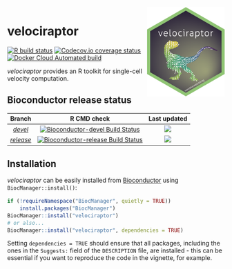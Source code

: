 <img src="man/figures/logo.png" align="right" alt="logo.png" width="180" />

# velociraptor

<!-- badges: start -->
[![R build status](https://github.com/kevinrue/velociraptor/workflows/build_check_deploy/badge.svg)](https://github.com/kevinrue/velociraptor/actions)
[![Codecov.io coverage status](https://codecov.io/github/kevinrue/velociraptor/coverage.svg?branch=master)](https://codecov.io/github/kevinrue/velociraptor)
[![Docker Cloud Automated build](https://img.shields.io/docker/cloud/automated/kevinrue/velociraptor)](https://hub.docker.com/r/kevinrue/velociraptor)
<!-- badges: end -->

_velociraptor_ provides an R toolkit for single-cell velocity computation.

## Bioconductor release status

|      Branch      |    R CMD check   | Last updated |
|:----------------:|:----------------:|:------------:|
| [_devel_](http://bioconductor.org/packages/devel/bioc/html/TVTB.html) | [![Bioconductor-devel Build Status](http://bioconductor.org/shields/build/devel/bioc/TVTB.svg)](http://bioconductor.org/checkResults/devel/bioc-LATEST/TVTB) | ![](http://bioconductor.org/shields/lastcommit/devel/bioc/TVTB.svg) |
| [_release_](http://bioconductor.org/packages/release/bioc/html/TVTB.html) | [![Bioconductor-release Build Status](http://bioconductor.org/shields/build/release/bioc/TVTB.svg)](http://bioconductor.org/checkResults/release/bioc-LATEST/TVTB) | ![](http://bioconductor.org/shields/lastcommit/release/bioc/TVTB.svg) |

## Installation

_velociraptor_ can be easily installed from [Bioconductor](https://bioconductor.org/packages/velociraptor/) using `BiocManager::install()`:

```r
if (!requireNamespace("BiocManager", quietly = TRUE))
    install.packages("BiocManager")
BiocManager::install("velociraptor")
# or also...
BiocManager::install("velociraptor", dependencies = TRUE)
```

Setting `dependencies = TRUE` should ensure that all packages, including the ones in the `Suggests:` field of the `DESCRIPTION` file, are installed - this can be essential if you want to reproduce the code in the vignette, for example.
